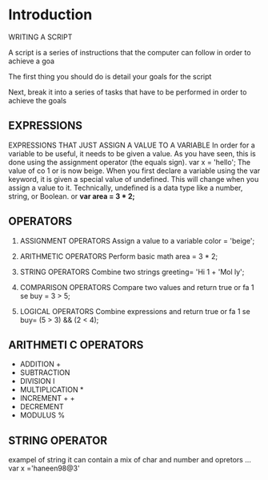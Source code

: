 # Introduction
WRITING A SCRIPT

A script is a series of instructions that the computer
can follow in order to achieve a goa

The first thing you should do is detail your goals for
the script 

Next, break it into a series of tasks that have to be
performed in order to achieve the goals

## EXPRESSIONS

EXPRESSIONS THAT JUST ASSIGN A
VALUE TO A VARIABLE
In order for a variable to be useful, it needs to be
given a value. As you have seen, this is done using
the assignment operator (the equals sign).
var x = 'hello';
The value of co 1 or is now beige.
When you first declare a variable using the var
keyword, it is given a special value of undefined.
This will change when you assign a value to it.
Technically, undefined is a data type like a number,
string, or Boolean. 
 or **var area = 3 * 2;** 

 ## OPERATORS
 1. ASSIGNMENT OPERATORS
Assign a value to a variable
color = 'beige'; 

2. ARITHMETIC OPERATORS
Perform basic math
area = 3 * 2; 

3. STRING OPERATORS
Combine two strings
greeting= 'Hi 1 + 'Mol ly'; 

4. COMPARISON OPERATORS
Compare two values and return true or fa 1 se
buy = 3 > 5; 

5. LOGICAL OPERATORS
Combine expressions and return true or fa 1 se
buy= (5 > 3) && (2 < 4); 

## ARITHMETI C OPERATORS

 - ADDITION +
 - SUBTRACTION
 - DIVISION I 
 - MULTIPLICATION *
 - INCREMENT + + 
 - DECREMENT 
 - MODULUS %

 ## STRING OPERATOR
  exampel of string it can contain a mix of char and number and opretors ...
   var x ='haneen98@3'

